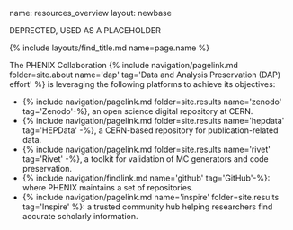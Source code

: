 
name: resources_overview
layout: newbase

DEPRECTED, USED AS A PLACEHOLDER

{% include layouts/find_title.md name=page.name %}

The PHENIX Collaboration
{% include navigation/pagelink.md folder=site.about name='dap' tag='Data and Analysis Preservation (DAP) effort' %} is leveraging the following platforms to achieve its objectives:

* {% include navigation/pagelink.md folder=site.results name='zenodo' tag='Zenodo'-%}, an open science digital repository at CERN.
* {% include navigation/pagelink.md folder=site.results name='hepdata' tag='HEPData' -%}, a CERN-based repository for publication-related data.
* {% include navigation/pagelink.md folder=site.results name='rivet' tag='Rivet' -%}, a toolkit for validation of MC generators and code preservation.
* {% include navigation/findlink.md name='github' tag='GitHub'-%}: where PHENIX maintains a set of repositories.
* {% include navigation/pagelink.md name='inspire' folder=site.results tag='Inspire' %}: a trusted community hub helping researchers find accurate scholarly information.

